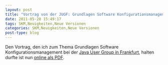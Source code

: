 ```yaml
---
layout: post
title: "Vortrag von der JUGF: Grundlagen Software Konfigurationsmanagement online"
date: 2011-05-28 15:49:17
tags: SKM,Neuigkeiten,Neue Versionen
categories: SKM,Neuigkeiten,Neue Versionen
post-type: blog
---
```

Den Vortrag, den ich zum Thema Grundlagen Software Konfigurationsmanagement bei der [Java User Group in Frankfurt](http://jugf.de/), 
halten durfte ist nun [online als PDF](/files/JUGF2011SCM-20110525.pdf).
